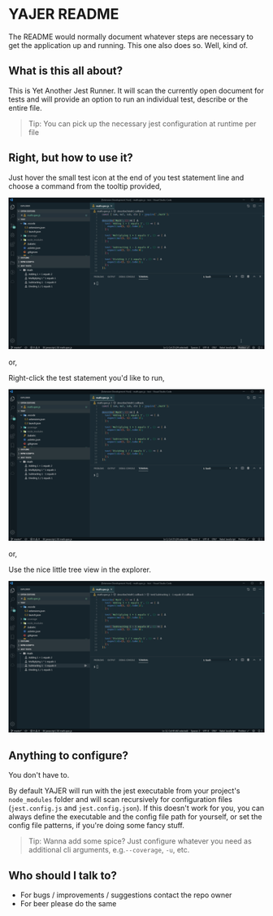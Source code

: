 # YAJER README

The README would normally document whatever steps are necessary to get the application up and running. This one also does so. Well, kind of.

## What is this all about?

This is Yet Another Jest Runner. It will scan the currently open document for tests and will provide an option to run an individual test, describe or the entire file.

> Tip: You can pick up the necessary jest configuration at runtime per file

## Right, but how to use it?

Just hover the small test icon at the end of you test statement line and choose a command from the tooltip provided,

![YAJER with Hover](https://github.com/styordanov/yajer/blob/master/media/marketplace/hover.gif 'YAJER with Hover')

or,

Right-click the test statement you'd like to run,

![YAJER with Context](https://github.com/styordanov/yajer/blob/master/media/marketplace/context.gif 'YAJER with Context')

or,

Use the nice little tree view in the explorer.

![YAJER with TreeView](https://github.com/styordanov/yajer/blob/master/media/marketplace/treeview.gif 'YAJER with TreeView')

## Anything to configure?

You don't have to.

By default YAJER will run with the jest executable from your project's `node_modules` folder and will scan recursively for configuration files (`jest.config.js` and `jest.config.json`). If this doesn't work for you, you can always define the executable and the config file path for yourself, or set the config file patterns, if you're doing some fancy stuff.

> Tip: Wanna add some spice? Just configure whatever you need as additional cli arguments, e.g.`--coverage`, `-u`, etc.

## Who should I talk to?

- For bugs / improvements / suggestions contact the repo owner
- For beer please do the same
